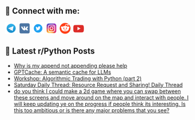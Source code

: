 ## 🔎 Connect with me:
[<img src="https://github.com/bullbesh/bullbesh/blob/main/images/Telegram.png" width="32" height="32" />](https://t.me/bullbesh)
[<img src="https://github.com/bullbesh/bullbesh/blob/main/images/VK.png" width="32" height="32" />](https://vk.com/bullbesh)
[<img src="https://github.com/bullbesh/bullbesh/blob/main/images/Twitter.png" width="32" height="32" />](https://twitter.com/bullbesh1)
[<img src="https://github.com/bullbesh/bullbesh/blob/main/images/Instagram.png" width="32" height="32" />](https://www.instagram.com/bullbesh)
[<img src="https://github.com/bullbesh/bullbesh/blob/main/images/Reddit.png" width="32" height="32" />](https://www.reddit.com/user/bullbesh)
[<img src="https://github.com/bullbesh/bullbesh/blob/main/images/YouTube.png" width="32" height="32" />](https://www.youtube.com/channel/UCtfjRs6uzgq5mfm8S06WTcg)

## 📕 Latest r/Python Posts
<!-- BLOG-POST-LIST:START -->
- [Why is my append not appending please help](https://www.reddit.com/r/Python/comments/12fbdam/why_is_my_append_not_appending_please_help/)
- [GPTCache: A semantic cache for LLMs](https://www.reddit.com/r/Python/comments/12faadk/gptcache_a_semantic_cache_for_llms/)
- [Workshop: Algorithmic Trading with Python &lpar;part 2&rpar;](https://www.reddit.com/r/Python/comments/12f96cf/workshop_algorithmic_trading_with_python_part_2/)
- [Saturday Daily Thread: Resource Request and Sharing! Daily Thread](https://www.reddit.com/r/Python/comments/12f4hre/saturday_daily_thread_resource_request_and/)
- [do you think I could make a 2d game where you can swap between these screens and move around on the map and interact with people. I will keep updating ye on the progress if people think its interesting. Is this too ambitious or is there any major problems that you see?](https://www.reddit.com/r/Python/comments/12f3gww/do_you_think_i_could_make_a_2d_game_where_you_can/)
<!-- BLOG-POST-LIST:END -->
